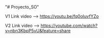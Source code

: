 "# Proyecto_SO" 

V1 Link video --> https://youtu.be/fq0oIuvfYZo

V2 Link video --> https://youtube.com/watch?v=nbn3KbpP5vU&feature=share
